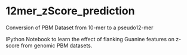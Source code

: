# 12mer_zScore_prediction
Conversion of PBM Dataset from 10-mer to a pseudo12-mer

IPython Notebook to learn the effect of flanking Guanine features on z-score from genomic PBM datasets.
